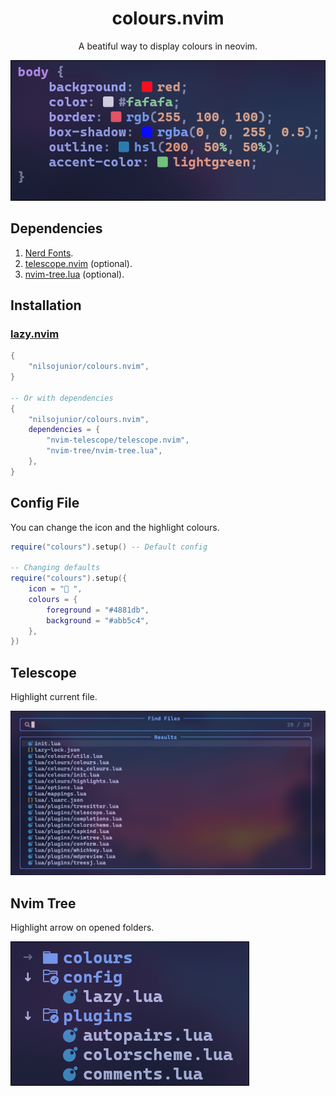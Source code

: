 <div align="center">

# colours.nvim

A beatiful way to display colours in neovim.

![colours](assets/colours.png)

</div>

## Dependencies

1. [Nerd Fonts](https://www.nerdfonts.com/).
2. [telescope.nvim](https://github.com/nvim-telescope/telescope.nvim) (optional).
3. [nvim-tree.lua](https://github.com/nvim-tree/nvim-tree.lua) (optional).

## Installation

### [lazy.nvim](https://github.com/folke/lazy.nvim)

```lua
{
    "nilsojunior/colours.nvim",
}

-- Or with dependencies
{
	"nilsojunior/colours.nvim",
	dependencies = {
		"nvim-telescope/telescope.nvim",
		"nvim-tree/nvim-tree.lua",
	},
}
```

## Config File

You can change the icon and the highlight colours.

```lua
require("colours").setup() -- Default config

-- Changing defaults
require("colours").setup({
    icon = " ",
    colours = {
        foreground = "#4881db",
        background = "#abb5c4",
    },
})
```

## Telescope

Highlight current file.

![telescope](assets/telescope.png)

## Nvim Tree

Highlight arrow on opened folders.

![nvim-tree](assets/nvimtree.png)
